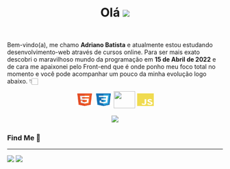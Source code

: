<div align="center" >
   <h1>  Olá  <img src="https://raw.githubusercontent.com/kaueMarques/kaueMarques/master/hi.gif" height="30px"></h1>
  </div>
  <br>



Bem-vindo(a), me chamo <strong>Adriano Batista</strong> e atualmente estou estudando desenvolvimento-web através de cursos online.
Para ser mais exato descobri o maravilhoso mundo da programação em  <strong>15 de Abril de 2022</strong>  e de cara me apaixonei pelo
Front-end que é onde ponho meu foco total no momento e você pode acompanhar um pouco da minha evolução logo abaixo. 👇🏻
<div align="center">
  <img align="center" alt="Rafa-HTML" height="30" width="40" src="https://raw.githubusercontent.com/devicons/devicon/master/icons/html5/html5-original.svg">
    <img align="center" alt="Rafa-CSS" height="30" width="40" src="https://raw.githubusercontent.com/devicons/devicon/master/icons/css3/css3-original.svg">
  <img align="center" height="40" width="50" src="https://cdn.jsdelivr.net/gh/devicons/devicon/icons/bootstrap/bootstrap-original.svg" />
    <img align="center" alt="Rafa-Js" height="30" width="40" src="https://raw.githubusercontent.com/devicons/devicon/master/icons/javascript/javascript-plain.svg"><br><br>
  <img height="180em" src="https://github-readme-stats.vercel.app/api/top-langs/?username=eu-adris&layout=compact&langs_count=7&theme=dark"/>
  </div>
  <div>
  <h3>Find Me 🔎</h3>
  <hr>
<a href="https://www.instagram.com/eu_adris" target="_blank"><img src="https://img.shields.io/badge/-Instagram-%23E4405F?style=for-the-badge&logo=instagram&logoColor=white" target="_blank"></a>
 <a href="https://www.linkedin.com/in/adriano-batista-633b93241" target="_blank"><img src="https://img.shields.io/badge/-LinkedIn-%230077B5?style=for-the-badge&logo=linkedin&logoColor=white" target="_blank"></a>
</div>
  
